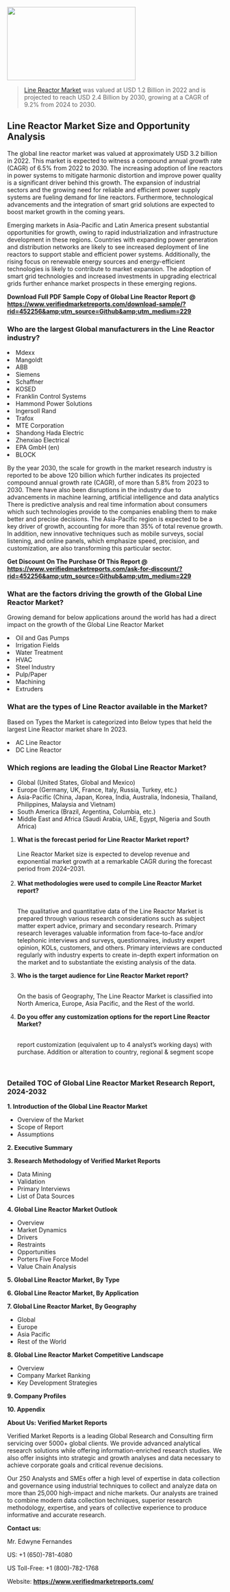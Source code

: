<img src="https://ffe5etoiles.com/wp-content/uploads/2024/12/MST1-300x171.png" alt="" width="300" height="171" class="alignnone size-medium wp-image-20088" /><blockquote><p><p><a href="https://www.verifiedmarketreports.com/download-sample/?rid=452256&utm_source=Github&utm_medium=229" target="_blank">Line Reactor Market</a> was valued at USD 1.2 Billion in 2022 and is projected to reach USD 2.4 Billion by 2030, growing at a CAGR of 9.2% from 2024 to 2030.</p></blockquote><p><h2>Line Reactor Market Size and Opportunity Analysis</h2><p>The global line reactor market was valued at approximately USD 3.2 billion in 2022. This market is expected to witness a compound annual growth rate (CAGR) of 6.5% from 2022 to 2030. The increasing adoption of line reactors in power systems to mitigate harmonic distortion and improve power quality is a significant driver behind this growth. The expansion of industrial sectors and the growing need for reliable and efficient power supply systems are fueling demand for line reactors. Furthermore, technological advancements and the integration of smart grid solutions are expected to boost market growth in the coming years.</p><p>Emerging markets in Asia-Pacific and Latin America present substantial opportunities for growth, owing to rapid industrialization and infrastructure development in these regions. Countries with expanding power generation and distribution networks are likely to see increased deployment of line reactors to support stable and efficient power systems. Additionally, the rising focus on renewable energy sources and energy-efficient technologies is likely to contribute to market expansion. The adoption of smart grid technologies and increased investments in upgrading electrical grids further enhance market prospects in these emerging regions.</p></p><p class=""><strong>Download Full PDF Sample Copy of Global Line Reactor Report @ <a href="https://www.verifiedmarketreports.com/download-sample/?rid=452256&amp;utm_source=Github&amp;utm_medium=229" target="_blank">https://www.verifiedmarketreports.com/download-sample/?rid=452256&amp;utm_source=Github&amp;utm_medium=229</a></strong></p><h3 id="" class="">Who are the largest Global manufacturers in the Line Reactor industry?</h3><p><li>Mdexx</li><li> Mangoldt</li><li> ABB</li><li> Siemens</li><li> Schaffner</li><li> KOSED</li><li> Franklin Control Systems</li><li> Hammond Power Solutions</li><li> Ingersoll Rand</li><li> Trafox</li><li> MTE Corporation</li><li> Shandong Hada Electric</li><li> Zhenxiao Electrical</li><li> EPA GmbH (en)</li><li> BLOCK</li></p><div class=""><div class="" dir="" data-message-author-role="" data-message-id="" data-message-model-slug=""><div class=""><div class=""><div class=""><div class="" dir="" data-message-author-role="" data-message-id="" data-message-model-slug=""><div class=""><div class=""><p>By the year 2030, the scale for growth in the market research industry is reported to be above 120 billion which further indicates its projected compound annual growth rate (CAGR), of more than 5.8% from 2023 to 2030. There have also been disruptions in the industry due to advancements in machine learning, artificial intelligence and data analytics There is predictive analysis and real time information about consumers which such technologies provide to the companies enabling them to make better and precise decisions. The Asia-Pacific region is expected to be a key driver of growth, accounting for more than 35% of total revenue growth. In addition, new innovative techniques such as mobile surveys, social listening, and online panels, which emphasize speed, precision, and customization, are also transforming this particular sector.</p><p><strong>Get Discount On The Purchase Of This Report @&nbsp; <a href="https://www.verifiedmarketreports.com/ask-for-discount/?rid=452256&amp;utm_source=Github&amp;utm_medium=229" target="_blank">https://www.verifiedmarketreports.com/ask-for-discount/?rid=452256&amp;utm_source=Github&amp;utm_medium=229</a></strong></p></div></div></div></div></div></div></div></div><h3 id="" class="">What are the factors driving the growth of the Global Line Reactor Market?</h3><p id="" class="">Growing demand for below applications around the world has had a direct impact on the growth of the Global Line Reactor Market</p><p id="" class=""><li>Oil and Gas Pumps</li><li> Irrigation Fields</li><li> Water Treatment</li><li> HVAC</li><li> Steel Industry</li><li> Pulp/Paper</li><li> Machining</li><li> Extruders</li></p><h3 id="" class="">What are the types of Line Reactor available in the Market?</h3><p id="" class="">Based on Types the Market is categorized into Below types that held the largest Line Reactor market share In 2023.</p><p id="" class=""><li>AC Line Reactor</li><li> DC Line Reactor</li></p><h3 id="" class="">Which regions are leading the Global Line Reactor Market?</h3><ul><li>Global (United States, Global and Mexico)</li><li>Europe (Germany, UK, France, Italy, Russia, Turkey, etc.)</li><li>Asia-Pacific (China, Japan, Korea, India, Australia, Indonesia, Thailand, Philippines, Malaysia and Vietnam)</li><li>South America (Brazil, Argentina, Columbia, etc.)</li><li>Middle East and Africa (Saudi Arabia, UAE, Egypt, Nigeria and South Africa)</li></ul><p><ol><li><strong>What is the forecast period for Line Reactor Market report?<br /></strong><br /><span data-sheets-root="1" data-sheets-value="{&quot;1&quot;:2,&quot;2&quot;:&quot;XXXX size is expected to develop revenue and exponential market growth at a remarkable CAGR during the forecast period from 2024&ndash;2030.&quot;}" data-sheets-userformat="{&quot;2&quot;:12674,&quot;4&quot;:{&quot;1&quot;:2,&quot;2&quot;:16776960},&quot;10&quot;:2,&quot;11&quot;:0,&quot;15&quot;:&quot;Arial&quot;,&quot;16&quot;:12}">Line Reactor Market size is expected to develop revenue and exponential market growth at a remarkable CAGR during the forecast period from 2024&ndash;2031.</span><br /><br /></li><li><strong>What methodologies were used to compile Line Reactor Market report?<br /><br /></strong><p>The qualitative and quantitative data of the&nbsp;Line Reactor Market is prepared through various research considerations such as subject matter expert advice, primary and secondary research. Primary research leverages valuable information from face-to-face and/or telephonic interviews and surveys, questionnaires, industry expert opinion, KOLs, customers, and others. Primary interviews are conducted regularly with industry experts to create in-depth expert information on the market and to substantiate the existing analysis of the data.&nbsp;</p></li><li><strong>Who is the target audience for Line Reactor Market report?<br /><br /></strong><p>On the basis of Geography, The&nbsp;Line Reactor Market is classified into North America, Europe, Asia Pacific, and the Rest of the world.</p></li><li><strong>Do you offer any customization options for the report Line Reactor Market?<br /><br /></strong><p>report customization (equivalent up to 4 analyst&rsquo;s working days) with purchase. Addition or alteration to country, regional &amp; segment scope</p><p>&nbsp;</p></li></ol></p><h3 id="" class="">Detailed TOC of Global Line Reactor Market Research Report, 2024-2032</h3><p id="" class=""><strong>1. Introduction of the Global Line Reactor Market</strong></p><ul><li>Overview of the Market</li><li>Scope of Report</li><li>Assumptions</li></ul><p id="" class=""><strong>2. Executive Summary</strong></p><p id="" class=""><strong>3. Research Methodology of&nbsp;Verified Market Reports</strong></p><ul><li>Data Mining</li><li>Validation</li><li>Primary Interviews</li><li>List of Data Sources</li></ul><p id="" class=""><strong>4. Global Line Reactor Market Outlook</strong></p><ul><li>Overview</li><li>Market Dynamics</li><li>Drivers</li><li>Restraints</li><li>Opportunities</li><li>Porters Five Force Model</li><li>Value Chain Analysis</li></ul><p id="" class=""><strong>5. Global Line Reactor Market, By&nbsp;Type</strong></p><p id="" class=""><strong>6. Global Line Reactor Market, By Application</strong></p><p id="" class=""><strong>7. Global Line Reactor Market, By Geography</strong></p><ul><li>Global</li><li>Europe</li><li>Asia Pacific</li><li>Rest of the World</li></ul><p id="" class=""><strong>8. Global Line Reactor Market Competitive Landscape</strong></p><ul><li>Overview</li><li>Company Market Ranking</li><li>Key Development Strategies</li></ul><p id="" class=""><strong>9. Company Profiles</strong></p><p id="" class=""><strong>10. Appendix</strong></p><p id="" class=""><strong>About Us: Verified Market Reports</strong></p><p id="" class="">Verified Market Reports is a leading Global Research and Consulting firm servicing over 5000+ global clients. We provide advanced analytical research solutions while offering information-enriched research studies. We also offer insights into strategic and growth analyses and data necessary to achieve corporate goals and critical revenue decisions.</p><p id="" class="">Our 250 Analysts and SMEs offer a high level of expertise in data collection and governance using industrial techniques to collect and analyze data on more than 25,000 high-impact and niche markets. Our analysts are trained to combine modern data collection techniques, superior research methodology, expertise, and years of collective experience to produce informative and accurate research.</p><p id="" class=""><strong>Contact us:</strong></p><p id="" class="">Mr. Edwyne Fernandes</p><p id="" class="">US: +1 (650)-781-4080</p><p id="" class="">US Toll-Free: +1 (800)-782-1768</p><p id="" class="">Website: <a target="" data-test-app-aware-link=""><strong>https://www.verifiedmarketreports.com/</strong></a></p>
